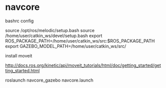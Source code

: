 # navcore

bashrc config

source /opt/ros/melodic/setup.bash
source /home/user/catkin_ws/devel/setup.bash
export ROS_PACKAGE_PATH=/home/user/catkin_ws/src:$ROS_PACKAGE_PATH
export GAZEBO_MODEL_PATH=/home/user/catkin_ws/src/


install moveit

http://docs.ros.org/kinetic/api/moveit_tutorials/html/doc/getting_started/getting_started.html


roslaunch navcore_gazebo navcore.launch
